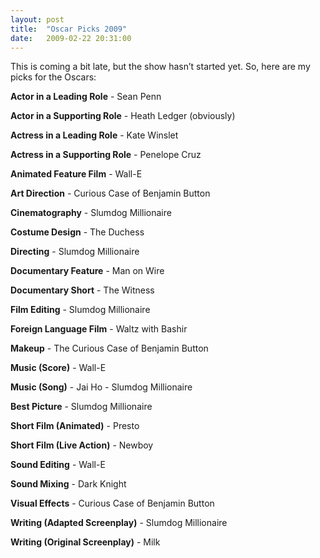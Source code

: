 ```yaml
---
layout: post
title:  "Oscar Picks 2009"
date:   2009-02-22 20:31:00
---
```

This is coming a bit late, but the show hasn’t started yet. So, here are my picks for the Oscars:

**Actor in a Leading Role** - 
Sean Penn

**Actor in a Supporting Role** - 
Heath Ledger (obviously)

**Actress in a Leading Role** - 
Kate Winslet

**Actress in a Supporting Role** - 
Penelope Cruz

**Animated Feature Film** - 
Wall-E

**Art Direction** - 
Curious Case of Benjamin Button

**Cinematography** - 
Slumdog Millionaire

**Costume Design** - 
The Duchess

**Directing** - 
Slumdog Millionaire

**Documentary Feature** - 
Man on Wire

**Documentary Short** - 
The Witness

**Film Editing** - 
Slumdog Millionaire

**Foreign Language Film** - 
Waltz with Bashir

**Makeup** - 
The Curious Case of Benjamin Button

**Music (Score)** - 
Wall-E

**Music (Song)** - 
Jai Ho - Slumdog Millionaire

**Best Picture** - 
Slumdog Millionaire

**Short Film (Animated)** - 
Presto

**Short Film (Live Action)** - 
Newboy

**Sound Editing** - 
Wall-E

**Sound Mixing** - 
Dark Knight

**Visual Effects** - 
Curious Case of Benjamin Button

**Writing (Adapted Screenplay)** - 
Slumdog Millionaire

**Writing (Original Screenplay)** - 
Milk
